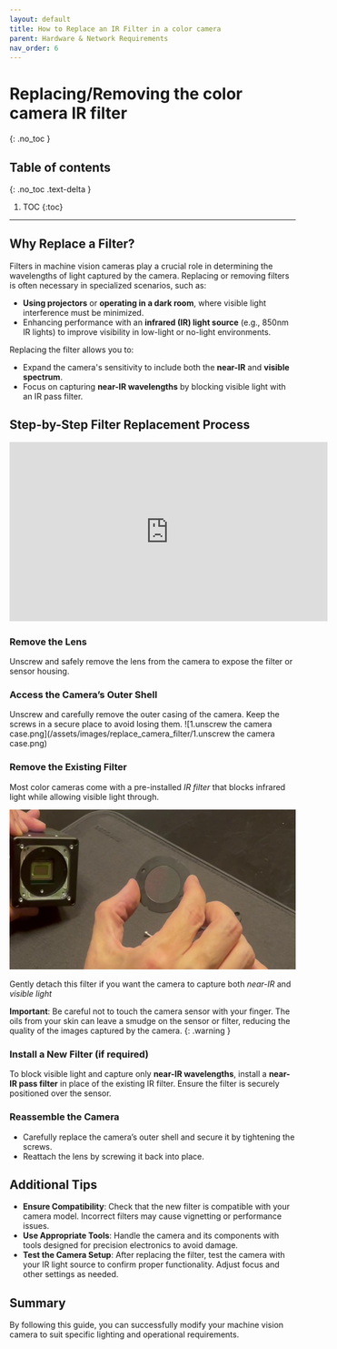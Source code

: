 ```yaml
---
layout: default
title: How to Replace an IR Filter in a color camera
parent: Hardware & Network Requirements
nav_order: 6
---
```


# Replacing/Removing the color camera IR filter 
{: .no_toc }

## Table of contents
{: .no_toc .text-delta }

1. TOC
{:toc}

---

## Why Replace a Filter?
Filters in machine vision cameras play a crucial role in determining the wavelengths of light captured by the camera. Replacing or removing filters is often necessary in specialized scenarios, such as:
* **Using projectors** or **operating in a dark room**, where visible light interference must be minimized.
* Enhancing performance with an **infrared (IR) light source** (e.g., 850nm IR lights) to improve visibility in low-light or no-light environments.

Replacing the filter allows you to:
* Expand the camera's sensitivity to include both the **near-IR** and **visible spectrum**.
* Focus on capturing **near-IR wavelengths** by blocking visible light with an IR pass filter.

## Step-by-Step Filter Replacement Process
<iframe width="560" height="315" src="https://youtu.be/JISiSYFnnIM" frameborder="0" allowfullscreen></iframe>

### Remove the Lens 
Unscrew and safely remove the lens from the camera to expose the filter or sensor housing.

### Access the Camera’s Outer Shell
Unscrew and carefully remove the outer casing of the camera. Keep the screws in a secure place to avoid losing them.
![1.unscrew the camera case.png](/assets/images/replace_camera_filter/1.unscrew the camera case.png)

### Remove the Existing Filter
Most color cameras come with a pre-installed *IR filter* that blocks infrared light while allowing visible light through.

![2.remove_the_IR_filter.png](/assets/images/replace_camera_filter/2.remove_the_IR_filter.png)

Gently detach this filter if you want the camera to capture both *near-IR* and *visible light*

**Important**: Be careful not to touch the camera sensor with your finger. The oils from your skin can leave a smudge on the sensor or filter, reducing the quality of the images captured by the camera.
{: .warning }

### Install a New Filter (if required)
To block visible light and capture only **near-IR wavelengths**, install a **near-IR pass filter** in place of the existing IR filter. Ensure the filter is securely positioned over the sensor.

### Reassemble the Camera
* Carefully replace the camera’s outer shell and secure it by tightening the screws.
* Reattach the lens by screwing it back into place.

## Additional Tips
* **Ensure Compatibility**: Check that the new filter is compatible with your camera model. Incorrect filters may cause vignetting or performance issues.
* **Use Appropriate Tools**: Handle the camera and its components with tools designed for precision electronics to avoid damage.
* **Test the Camera Setup**: After replacing the filter, test the camera with your IR light source to confirm proper functionality. Adjust focus and other settings as needed.


## Summary
By following this guide, you can successfully modify your machine vision camera to suit specific lighting and operational requirements.




